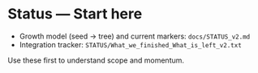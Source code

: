 ﻿# Status — Start here

- Growth model (seed → tree) and current markers: `docs/STATUS_v2.md`
- Integration tracker: `STATUS/What_we_finished_What_is_left_v2.txt`

Use these first to understand scope and momentum.
